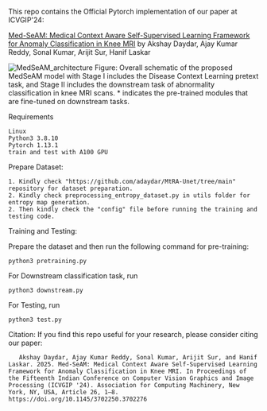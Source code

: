 This repo contains the Official Pytorch implementation of our paper at ICVGIP'24:

[Med-SeAM: Medical Context Aware Self-Supervised Learning Framework for Anomaly Classification in Knee MRI](https://dl.acm.org/doi/full/10.1145/3702250.3702276) by Akshay Daydar, Ajay Kumar Reddy, Sonal Kumar, Arijit Sur, Hanif Laskar

![MedSeAM_architecture](./MedSeAM_final_arch.png) Figure: Overall schematic of the proposed MedSeAM model with Stage I includes the Disease Context Learning pretext task, and Stage II includes the downstream task of abnormality classification in knee MRI scans. * indicates the pre-trained modules that are fine-tuned on downstream tasks.

Requirements

    Linux
    Python3 3.8.10
    Pytorch 1.13.1
    train and test with A100 GPU

Prepare Dataset:

    1. Kindly check "https://github.com/adaydar/MtRA-Unet/tree/main" repository for dataset preparation.
    2. Kindly check preprocessing_entropy_dataset.py in utils folder for entropy map generation.
    2. Then kindly check the "config" file before running the training and testing code.

Training and Testing:

Prepare the dataset and then run the following command for pre-training:

    python3 pretraining.py

For Downstream classification task, run
    
    python3 downstream.py
    
For Testing, run

    python3 test.py

Citation:
 If you find this repo useful for your research, please consider citing our paper:
 
       Akshay Daydar, Ajay Kumar Reddy, Sonal Kumar, Arijit Sur, and Hanif Laskar. 2025. Med-SeAM: Medical Context Aware Self-Supervised Learning Framework for Anomaly Classification in Knee MRI. In Proceedings of the Fifteenth Indian Conference on Computer Vision Graphics and Image Processing (ICVGIP '24). Association for Computing Machinery, New York, NY, USA, Article 26, 1–8. https://doi.org/10.1145/3702250.3702276

